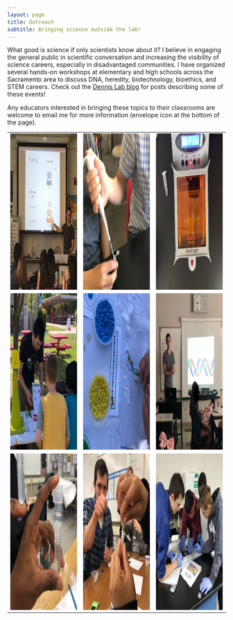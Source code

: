 ```yaml
---
layout: page
title: Outreach
subtitle: Bringing science outside the lab!
---
```


What good is science if only scientists know about it? I believe in engaging the general public in scientific conversation and increasing the visibility of science careers, especially in disadvantaged communities. I have organized several hands-on workshops at elementary and high schools across the Sacramento area to discuss DNA, heredity, biotechnology, bioethics, and STEM careers. Check out the [Dennis Lab blog](https://www.dennislab.org/outreach) for posts describing some of these events!

Any educators interested in bringing these topics to their classrooms are welcome to email me for more information (envelope icon at the bottom of the page).

<style>
td, th {
   border: none!important;
}
td{
    border-top: none;
    border-bottom: none;
}
</style>

<table border="0" cellspacing="0" cellpadding="0">
  <tr>
    <td><a href=""><img src="assets/img/outreach1.png" alt="1" width = 360px height = 360px ></a></td>
    <td><a href=""><img src="assets/img/outreach2.png" alt="1" width = 360px height = 360px ></a></td>
    <td><a href=""><img src="assets/img/outreach3.png" alt="1" width = 360px height = 360px ></a></td>
   </tr>
  <tr>
    <td><a href=""><img src="assets/img/outreach4.png" alt="1" width = 360px height = 360px ></a></td>
    <td><a href=""><img src="assets/img/outreach5.png" alt="1" width = 360px height = 360px ></a></td>
    <td><a href=""><img src="assets/img/outreach6.png" alt="1" width = 360px height = 360px ></a></td>
   </tr>
  <tr>
    <td><a href=""><img src="assets/img/outreach7.png" alt="1" width = 360px height = 360px ></a></td>
    <td><a href=""><img src="assets/img/outreach8.png" alt="1" width = 360px height = 360px ></a></td>
    <td><a href=""><img src="assets/img/outreach9.png" alt="1" width = 360px height = 360px ></a></td>
   </tr>
</table>
